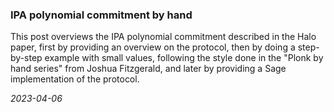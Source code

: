 ### IPA polynomial commitment by hand
This post overviews the IPA polynomial commitment described in the Halo paper, first by providing an overview on the protocol, then by doing a step-by-step example with small values, following the style done in the "Plonk by hand series" from Joshua Fitzgerald, and later by providing a Sage implementation of the protocol.

*2023-04-06*
